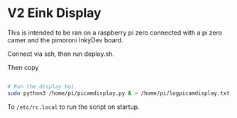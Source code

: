 # V2 Eink Display

This is intended to be ran on a raspberry pi zero connected with a pi zero camer and the pimoroni InkyDev board.

Connect via ssh, then run deploy.sh.

Then copy

```bash

# Run the display boi.
sudo python3 /home/pi/picamdisplay.py & > /home/pi/logpicamdisplay.txt 2>&1

```

To `/etc/rc.local` to run the script on startup.
